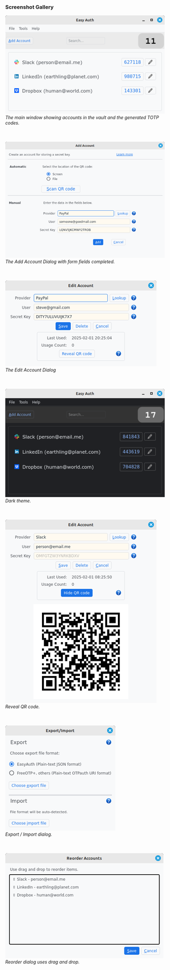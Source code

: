 ### Screenshot Gallery
![Main Window](assets/Account-List.png)  
_The main window showing accounts in the vault and the generated TOTP codes._
<br><br><br>  
![Add Account Form](assets/AddAccountForm-filled.png)  
_The Add Account Dialog with form fields completed._
<br><br><br>    
![Edit Account Form](assets/EditAccountDialog.png)  
_The Edit Account Dialog_
<br><br><br>  
![Main Window - dark](assets/MainWindow-dark.png)  
_Dark theme._
<br><br><br>    
![Reveal QR code](assets/RevealQRcode.png)  
_Reveal QR code._
<br><br><br>  
![Export Dialog](assets/ExportDialog.png)  
_Export / Import dialog._
<br><br><br>  
![Reorder Dialog](assets/ReorderDialog.png)  
_Reorder dialog uses drag and drop._
<br><br><br>  